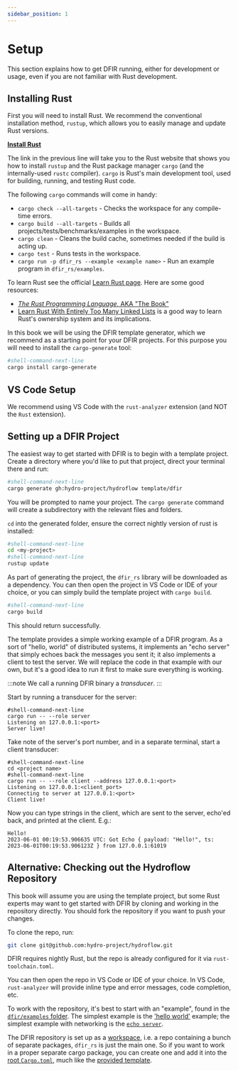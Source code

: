 ```yaml
---
sidebar_position: 1
---
```


# Setup

This section explains how to get DFIR running, either for development or
usage, even if you are not familiar with Rust development.

## Installing Rust

First you will need to install Rust. We recommend the conventional installation
method, `rustup`, which allows you to easily manage and update Rust versions.

[**Install Rust**](https://www.rust-lang.org/tools/install)

The link in the previous line will take you to the Rust website that shows you how to
install `rustup` and the Rust package manager `cargo` (and the
internally-used `rustc` compiler). `cargo` is Rust's main development tool,
used for building, running, and testing Rust code.

The following `cargo` commands will come in handy:
* `cargo check --all-targets` - Checks the workspace for any compile-time
  errors.
* `cargo build --all-targets` - Builds all projects/tests/benchmarks/examples
  in the workspace.
* `cargo clean` - Cleans the build cache, sometimes needed if the build is
  acting up.
* `cargo test` - Runs tests in the workspace.
* `cargo run -p dfir_rs --example <example name>` - Run an example program in
  `dfir_rs/examples`.

To learn Rust see the official [Learn Rust page](https://www.rust-lang.org/learn).
Here are some good resources:
* [_The Rust Programming Language_, AKA "The Book"](https://doc.rust-lang.org/book/)
* [Learn Rust With Entirely Too Many Linked Lists](https://rust-unofficial.github.io/too-many-lists/)
  is a good way to learn Rust's ownership system and its
  implications.

In this book we will be using the DFIR template generator, which we recommend
as a starting point for your DFIR projects. For this purpose you
will need to install the `cargo-generate` tool:
```bash
#shell-command-next-line
cargo install cargo-generate
```

## VS Code Setup

We recommend using VS Code with the `rust-analyzer` extension (and NOT the
`Rust` extension).

## Setting up a DFIR Project
The easiest way to get started with DFIR is to begin with a template project.
Create a directory where you'd like to put that project, direct your terminal there and run:
```bash
#shell-command-next-line
cargo generate gh:hydro-project/hydroflow template/dfir
```
You will be prompted to name your project. The `cargo generate` command will create a subdirectory
with the relevant files and folders.

`cd` into the generated folder, ensure the correct nightly version of rust is installed:
```bash
#shell-command-next-line
cd <my-project>
#shell-command-next-line
rustup update
```

As part of generating the project, the `dfir_rs` library will be downloaded as a dependency.
You can then open the project in VS Code or IDE of your choice, or
you can simply build the template project with `cargo build`.
```bash
#shell-command-next-line
cargo build
```
This should return successfully.

The template provides a simple working example of a DFIR program.
As a sort of "hello, world" of distributed systems, it implements an "echo server" that
simply echoes back the messages you sent it; it also implements a client to test the server.
We will replace the code in that example with our own, but it's a good idea to run it first to make sure everything is working.

:::note
We call a running DFIR binary a *transducer*.
:::

Start by running a transducer for the server:
```console
#shell-command-next-line
cargo run -- --role server
Listening on 127.0.0.1:<port>
Server live!
```

Take note of the server's port number, and in a separate terminal, start a client transducer:
```console
#shell-command-next-line
cd <project name>
#shell-command-next-line
cargo run -- --role client --address 127.0.0.1:<port>
Listening on 127.0.0.1:<client_port>
Connecting to server at 127.0.0.1:<port>
Client live!
```
Now you can type strings in the client, which are sent to the server, echo'ed back, and printed at the client. E.g.:
```console
Hello!
2023-06-01 00:19:53.906635 UTC: Got Echo { payload: "Hello!", ts: 2023-06-01T00:19:53.906123Z } from 127.0.0.1:61019
```

## Alternative: Checking out the Hydroflow Repository

This book will assume you are using the template project, but some
Rust experts may want to get started with DFIR by cloning and working in the
repository directly.
You should fork the repository if you want to push your
changes.

To clone the repo, run:
```bash
git clone git@github.com:hydro-project/hydroflow.git
```
DFIR requires nightly Rust, but the repo is already configured for it via
`rust-toolchain.toml`.

You can then open the repo in VS Code or IDE of your choice. In VS Code, `rust-analyzer`
will provide inline type and error messages, code completion, etc.

To work with the repository, it's best to start with an "example", found in the
[`dfir/examples` folder](https://github.com/hydro-project/hydroflow/tree/main/dfir_rs/examples).
The simplest example is the
['hello world'](https://github.com/hydro-project/hydroflow/blob/main/dfir_rs/examples/hello_world/main.rs) example;
the simplest example with networking is the
[`echo server`](https://github.com/hydro-project/hydroflow/blob/main/dfir_rs/examples/echoserver/main.rs).

The DFIR repository is set up as a [workspace](https://doc.rust-lang.org/book/ch14-03-cargo-workspaces.html),
i.e. a repo containing a bunch of separate packages, `dfir_rs` is just the
main one. So if you want to work in a proper separate cargo package, you can
create one and add it into the [root `Cargo.toml`](https://github.com/hydro-project/hydroflow/blob/main/Cargo.toml),
much like the [provided template](https://github.com/hydro-project/hydroflow/tree/main/template/dfir#readme).
